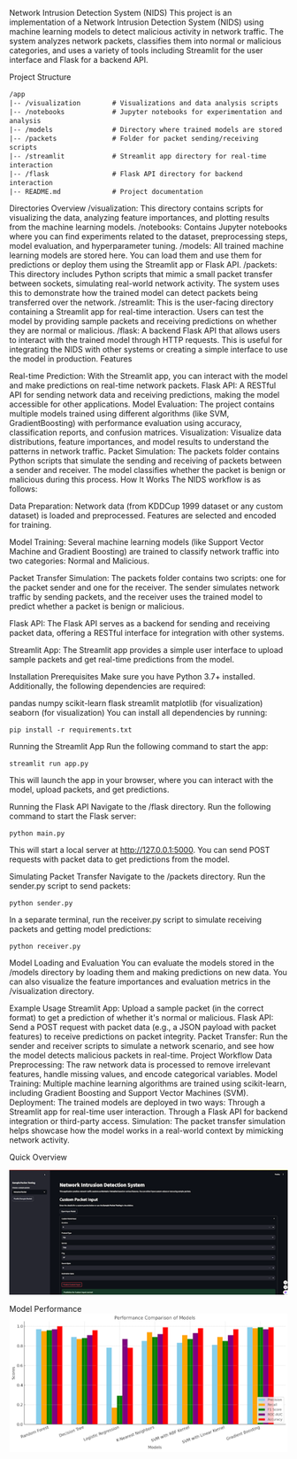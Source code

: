 Network Intrusion Detection System (NIDS)
This project is an implementation of a Network Intrusion Detection System (NIDS) using machine learning models to detect malicious activity in network traffic. The system analyzes network packets, classifies them into normal or malicious categories, and uses a variety of tools including Streamlit for the user interface and Flask for a backend API.

Project Structure

```
/app
|-- /visualization        # Visualizations and data analysis scripts
|-- /notebooks            # Jupyter notebooks for experimentation and analysis
|-- /models               # Directory where trained models are stored
|-- /packets              # Folder for packet sending/receiving scripts
|-- /streamlit            # Streamlit app directory for real-time interaction
|-- /flask                # Flask API directory for backend interaction
|-- README.md             # Project documentation
```

Directories Overview
/visualization: This directory contains scripts for visualizing the data, analyzing feature importances, and plotting results from the machine learning models.
/notebooks: Contains Jupyter notebooks where you can find experiments related to the dataset, preprocessing steps, model evaluation, and hyperparameter tuning.
/models: All trained machine learning models are stored here. You can load them and use them for predictions or deploy them using the Streamlit app or Flask API.
/packets: This directory includes Python scripts that mimic a small packet transfer between sockets, simulating real-world network activity. The system uses this to demonstrate how the trained model can detect packets being transferred over the network.
/streamlit: This is the user-facing directory containing a Streamlit app for real-time interaction. Users can test the model by providing sample packets and receiving predictions on whether they are normal or malicious.
/flask: A backend Flask API that allows users to interact with the trained model through HTTP requests. This is useful for integrating the NIDS with other systems or creating a simple interface to use the model in production.
Features

Real-time Prediction: With the Streamlit app, you can interact with the model and make predictions on real-time network packets.
Flask API: A RESTful API for sending network data and receiving predictions, making the model accessible for other applications.
Model Evaluation: The project contains multiple models trained using different algorithms (like SVM, GradientBoosting) with performance evaluation using accuracy, classification reports, and confusion matrices.
Visualization: Visualize data distributions, feature importances, and model results to understand the patterns in network traffic.
Packet Simulation: The packets folder contains Python scripts that simulate the sending and receiving of packets between a sender and receiver. The model classifies whether the packet is benign or malicious during this process.
How It Works
The NIDS workflow is as follows:

Data Preparation: Network data (from KDDCup 1999 dataset or any custom dataset) is loaded and preprocessed. Features are selected and encoded for training.

Model Training: Several machine learning models (like Support Vector Machine and Gradient Boosting) are trained to classify network traffic into two categories: Normal and Malicious.

Packet Transfer Simulation: The packets folder contains two scripts: one for the packet sender and one for the receiver. The sender simulates network traffic by sending packets, and the receiver uses the trained model to predict whether a packet is benign or malicious.

Flask API: The Flask API serves as a backend for sending and receiving packet data, offering a RESTful interface for integration with other systems.

Streamlit App: The Streamlit app provides a simple user interface to upload sample packets and get real-time predictions from the model.

Installation
Prerequisites
Make sure you have Python 3.7+ installed. Additionally, the following dependencies are required:

pandas
numpy
scikit-learn
flask
streamlit
matplotlib (for visualization)
seaborn (for visualization)
You can install all dependencies by running:

```
pip install -r requirements.txt
```

Running the Streamlit App
Run the following command to start the app:

```
streamlit run app.py
```

This will launch the app in your browser, where you can interact with the model, upload packets, and get predictions.

Running the Flask API
Navigate to the /flask directory.
Run the following command to start the Flask server:

```
python main.py
```

This will start a local server at http://127.0.0.1:5000. You can send POST requests with packet data to get predictions from the model.


Simulating Packet Transfer
Navigate to the /packets directory.
Run the sender.py script to send packets:

```
python sender.py
```

In a separate terminal, run the receiver.py script to simulate receiving packets and getting model predictions:

```
python receiver.py
```

Model Loading and Evaluation
You can evaluate the models stored in the /models directory by loading them and making predictions on new data. You can also visualize the feature importances and evaluation metrics in the /visualization directory.

Example Usage
Streamlit App: Upload a sample packet (in the correct format) to get a prediction of whether it's normal or malicious.
Flask API: Send a POST request with packet data (e.g., a JSON payload with packet features) to receive predictions on packet integrity.
Packet Transfer: Run the sender and receiver scripts to simulate a network scenario, and see how the model detects malicious packets in real-time.
Project Workflow
Data Preprocessing: The raw network data is processed to remove irrelevant features, handle missing values, and encode categorical variables.
Model Training: Multiple machine learning algorithms are trained using scikit-learn, including Gradient Boosting and Support Vector Machines (SVM).
Deployment: The trained models are deployed in two ways:
Through a Streamlit app for real-time user interaction.
Through a Flask API for backend integration or third-party access.
Simulation: The packet transfer simulation helps showcase how the model works in a real-world context by mimicking network activity.

Quick Overview 

![alt text](output/streamlit.png)

Model Performance 
![alt text](output/bar.png)